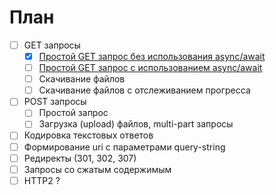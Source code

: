 ﻿# План

- [ ] GET запросы
  - [x] [Простой GET запрос без использования async/await](HTTP/01-get.md)
  - [ ] [Простой GET запрос c использованием async/await](HTTP/02-get.md)
  - [ ] Скачивание файлов
  - [ ] Скачивание файлов с отслеживанием прогресса
- [ ] POST запросы
  - [ ] Простой запрос
  - [ ] Загрузка (upload) файлов, multi-part запросы
- [ ] Кодировка текстовых ответов
- [ ] Формирование uri с параметрами query-string
- [ ] Редиректы (301, 302, 307)
- [ ] Запросы со сжатым содержимым
- [ ] HTTP2 ?
